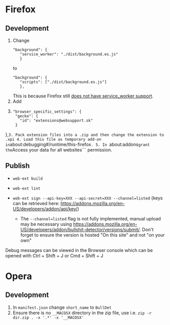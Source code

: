 # Firefox
## Development
1. Change
    ```
    "background": {
       "service_worker": "./dist/background.es.js"
       }
    ```
    to
    ```
    "background": {
       "scripts": ["./dist/background.es.js"]
       },
    ```
    This is because Firefox still [does not have service_worker support](https://bugzilla.mozilla.org/show_bug.cgi?id=1573659).
2. Add 
3. ```  
   "browser_specific_settings": {
    "gecko": {
      "id": "extensions@websupport.sk"
    }
},```
3. Pack extension files into a .zip and then change the extension to .xpi
4. Load this file as temporary add-on in ```about:debugging#/runtime/this-firefox```.
5. In ```about:addons``` grant the ```Access your data for all websites``` permission.

## Publish
- ```web-ext build```
- ```web-ext lint```
- ```web-ext sign --api-key=XXX --api-secret=XXX --channel=listed``` (keys can be retrieved here: https://addons.mozilla.org/en-US/developers/addon/api/key/)

  - The ```--channel=listed``` flag is not fully implemented, manual upload may be necessary using https://addons.mozilla.org/en-US/developers/addon/bullshit-detector/versions/submit/. Don't forget to ensure the version is hosted "On this site" and not "on your own"

Debug messages can be viewed in the Browser console which can be opened with Ctrl + Shift + J or Cmd + Shift + J

# Opera
## Development
1. In ```manifest.json``` change ```short_name``` to ```BullDet```
2. Ensure there is no ```__MACOSX``` directory in the zip file, use i.e. ```zip -r dir.zip . -x '.*' -x '__MACOSX'```
